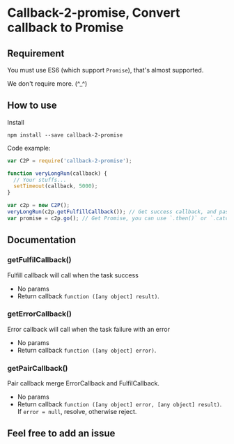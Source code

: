# Callback-2-promise, Convert callback to Promise

## Requirement

You must use ES6 (which support `Promise`), that's almost supported.

We don't require more. (^_^)

## How to use

Install

`npm install --save callback-2-promise`

Code example:

```javascript
var C2P = require('callback-2-promise');

function veryLongRun(callback) {
  // Your stuffs...
  setTimeout(callback, 5000);
}

var c2p = new C2P();
veryLongRun(c2p.getFulfillCallback()); // Get success callback, and pass to your function
var promise = c2p.go(); // Get Promise, you can use `.then()` or `.catch()`
```

## Documentation

### getFulfilCallback()

Fulfill callback will call when the task success

* No params
* Return callback `function ([any object] result)`.

### getErrorCallback()

Error callback will call when the task failure with an error

* No params
* Return callback `function ([any object] error)`.

### getPairCallback()

Pair callback merge ErrorCallback and FulfilCallback.

* No params
* Return callback `function ([any object] error, [any object] result)`. If `error = null`, resolve, otherwise reject.

## Feel free to add an issue
